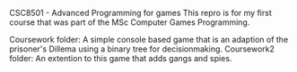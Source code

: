 CSC8501 - Advanced Programming for games
This repro is for my first course that was part of the MSc Computer Games Programming.

Coursework folder: A simple console based game that is an adaption of the prisoner's Dillema using a binary tree for decisionmaking.
Coursework2 folder: An extention to this game that adds gangs and spies.
